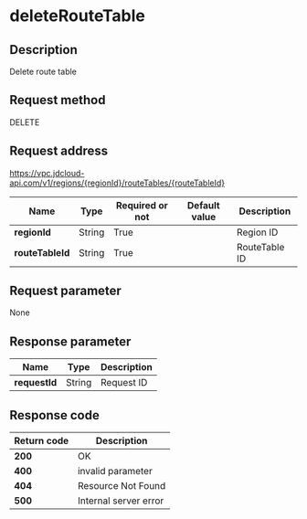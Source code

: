 # deleteRouteTable


## Description
Delete route table

## Request method
DELETE

## Request address
https://vpc.jdcloud-api.com/v1/regions/{regionId}/routeTables/{routeTableId}

|Name|Type|Required or not|Default value|Description|
|---|---|---|---|---|
|**regionId**|String|True| |Region ID|
|**routeTableId**|String|True| |RouteTable ID|

## Request parameter
None


## Response parameter
|Name|Type|Description|
|---|---|---|
|**requestId**|String|Request ID|



## Response code
|Return code|Description|
|---|---|
|**200**|OK|
|**400**|invalid parameter|
|**404**|Resource Not Found|
|**500**|Internal server error|
